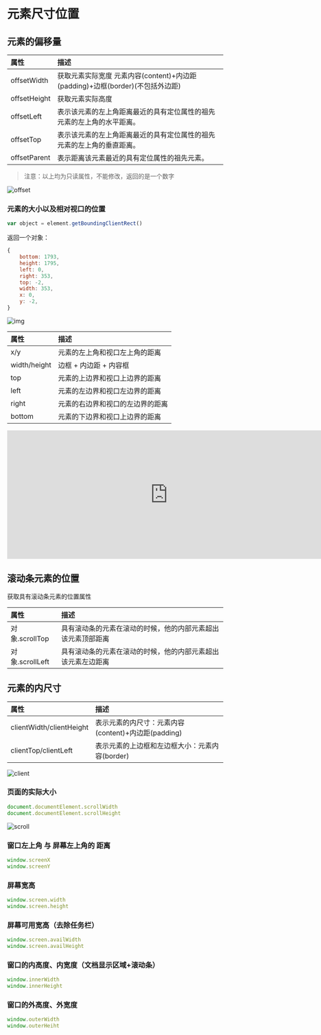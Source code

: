 # 元素尺寸位置

## 元素的偏移量

| 属性         | 描述                                                         |
| :----------- | :----------------------------------------------------------- |
| offsetWidth  | 获取元素实际宽度 元素内容(content)+内边距(padding)+边框(border)(不包括外边距) |
| offsetHeight | 获取元素实际高度                                             |
| offsetLeft   | 表示该元素的左上角距离最近的具有定位属性的祖先元素的左上角的水平距离。 |
| offsetTop    | 表示该元素的左上角距离最近的具有定位属性的祖先元素的左上角的垂直距离。 |
| offsetParent | 表示距离该元素最近的具有定位属性的祖先元素。                 |

> 注意：以上均为只读属性，不能修改，返回的是一个数字

![offset](/blog/img/js/offset.png)

### 元素的大小以及相对视口的位置

```js
var object = element.getBoundingClientRect()
```

返回一个对象：

```js
{
    bottom: 1793,
    height: 1795,
    left: 0,
    right: 353,
    top: -2,
    width: 353,
    x: 0,
    y: -2,
}
```

![img](/blog/img/js/%E4%BD%8D%E7%BD%AE%E5%A4%A7%E5%B0%8F%E5%AF%B9%E8%B1%A1.png)

| 属性         | 描述                             |
| :----------- | :------------------------------- |
| x/y          | 元素的左上角和视口左上角的距离   |
| width/height | 边框 + 内边距 + 内容框           |
| top          | 元素的上边界和视口上边界的距离   |
| left         | 元素的左边界和视口左边界的距离   |
| right        | 元素的右边界和视口的左边界的距离 |
| bottom       | 元素的下边界和视口上边界的距离   |

<iframe src="http://js.hnz.kim/caniuse/1.html?style=getboundingclientrect" frameborder="0" style="box-sizing: border-box; width: 747.429px; min-height: 300px;"></iframe>

## 滚动条元素的位置

获取具有滚动条元素的位置属性

| 属性            | 描述                                                         |
| :-------------- | :----------------------------------------------------------- |
| 对象.scrollTop  | 具有滚动条的元素在滚动的时候，他的内部元素超出该元素顶部距离 |
| 对象.scrollLeft | 具有滚动条的元素在滚动的时候，他的内部元素超出该元素左边距离 |

## 元素的内尺寸

| 属性                     | 描述                                                |
| :----------------------- | :-------------------------------------------------- |
| clientWidth/clientHeight | 表示元素的内尺寸：元素内容(content)+内边距(padding) |
| clientTop/clientLeft     | 表示元素的上边框和左边框大小：元素内容(border)      |

![client](/blog/img/js/client.png)

### 页面的实际大小

```js
document.documentElement.scrollWidth
document.documentElement.scrollHeight
```

![scroll](/blog/img/js/scroll.png)

### 窗口左上角 与 屏幕左上角的 距离

```js
window.screenX
window.screenY
```

### 屏幕宽高

```js
window.screen.width
window.screen.height
```

### 屏幕可用宽高（去除任务栏）

```js
window.screen.availWidth
window.screen.availHeight
```

### 窗口的内高度、内宽度（文档显示区域+滚动条）

```js
window.innerWidth
window.innerHeight
```

### 窗口的外高度、外宽度

```js
window.outerWidth
window.outerHeiht
```
